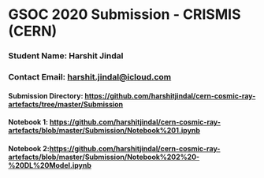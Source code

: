 # GSOC 2020 Submission - CRISMIS (CERN)

### Student Name: Harshit Jindal
### Contact Email: harshit.jindal@icloud.com

####  Submission Directory: https://github.com/harshitjindal/cern-cosmic-ray-artefacts/tree/master/Submission  
 
#### Notebook 1: https://github.com/harshitjindal/cern-cosmic-ray-artefacts/blob/master/Submission/Notebook%201.ipynb  

#### Notebook 2:https://github.com/harshitjindal/cern-cosmic-ray-artefacts/blob/master/Submission/Notebook%202%20-%20DL%20Model.ipynb  
